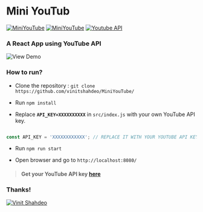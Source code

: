 # Mini YouTub

[![MiniYouTube](https://img.shields.io/badge/Mini-YouTube-orange.svg?style=for-the-badge&logo=youtube)](https://github.com/vinitshahdeo/MiniYouTube/) [![MiniYouTube](https://img.shields.io/badge/React-App-teal.svg?style=for-the-badge&logo=react)](https://github.com/vinitshahdeo/MiniYouTube/) [![Youtube API](https://img.shields.io/badge/YouTube-API-critical.svg?style=for-the-badge&logo=youtube)](https://developers.google.com/youtube/v3/getting-started)

### A React App using YouTube API


![View Demo](https://github.com/vinitshahdeo/MiniYouTube/blob/master/miniyoutube-gif.gif?raw=true)

### How to run?

- Clone the repository : `git clone https://github.com/vinitshahdeo/MiniYouTube/`

- Run `npm install`

- Replace **`API_KEY=XXXXXXXXXX`** in `src/index.js` with your own YouTube API key.

```js

const API_KEY = 'XXXXXXXXXXXX'; // REPLACE IT WITH YOUR YOUTUBE API KEY

```

- Run `npm run start`

- Open browser and go to `http://localhost:8080/`


> #### Get your YouTube API key [here](https://developers.google.com/youtube/v3/getting-started)

### Thanks!

[![Vinit Shahdeo](https://img.shields.io/badge/Author-@vinitshahdeo-teal.svg?colorA=grey&colorB=blue&logo=github)](https://github.com/vinitshahdeo/)
